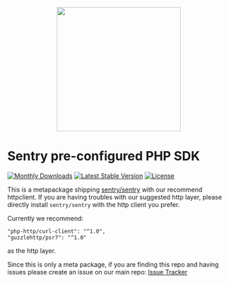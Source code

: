 <p align="center">
    <a href="https://sentry.io" target="_blank" align="center">
        <img src="https://sentry-brand.storage.googleapis.com/sentry-logo-black.png" width="280">
    </a>
</p>

# Sentry pre-configured PHP SDK

[![Monthly Downloads](https://poser.pugx.org/sentry/sdk/d/monthly)](https://packagist.org/packages/sentry/sdk)
[![Latest Stable Version](https://poser.pugx.org/sentry/sdk/v/stable)](https://packagist.org/packages/sentry/sdk)
[![License](https://poser.pugx.org/sentry/sdk/license)](https://packagist.org/packages/sentry/sdk)

This is a metapackage shipping [sentry/sentry](https://github.com/getsentry/sentry-php) with our recommend httpclient.
If you are having troubles with our suggested http layer, please directly install `sentry/sentry` with the http client you prefer.

Currently we recommend:

```
"php-http/curl-client": "^1.0",
"guzzlehttp/psr7": "^1.0"
```

as the http layer.

Since this is only a meta package, if you are finding this repo and having issues please create an issue on our main repo: [Issue Tracker](https://github.com/getsentry/sentry-php/issues)